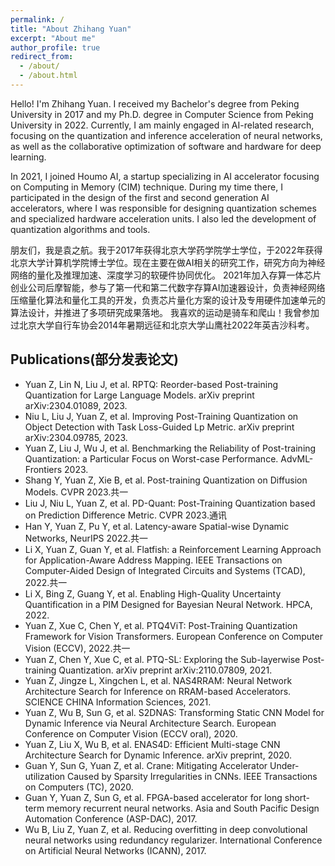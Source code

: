 ```yaml
---
permalink: /
title: "About Zhihang Yuan"
excerpt: "About me"
author_profile: true
redirect_from: 
  - /about/
  - /about.html
---
```


Hello! I'm Zhihang Yuan. I received my Bachelor's degree from Peking University in 2017 and my Ph.D. degree in Computer Science from Peking University in 2022. Currently, I am mainly engaged in AI-related research, focusing on the quantization and inference acceleration of neural networks, as well as the collaborative optimization of software and hardware for deep learning.

In 2021, I joined Houmo AI, a startup specializing in AI accelerator focusing on Computing in Memory (CIM) technique. During my time there, I participated in the design of the first and second generation AI accelerators, where I was responsible for designing quantization schemes and specialized hardware acceleration units. I also led the development of quantization algorithms and tools.

朋友们，我是袁之航。我于2017年获得北京大学药学院学士学位，于2022年获得北京大学计算机学院博士学位。现在主要在做AI相关的研究工作，研究方向为神经网络的量化及推理加速、深度学习的软硬件协同优化。
2021年加入存算一体芯片创业公司后摩智能，参与了第一代和第二代数字存算AI加速器设计，负责神经网络压缩量化算法和量化工具的开发，负责芯片量化方案的设计及专用硬件加速单元的算法设计，并推进了多项研究成果落地。
我喜欢的运动是骑车和爬山！我曾参加过北京大学自行车协会2014年暑期远征和北京大学山鹰社2022年英吉沙科考。

## Publications(部分发表论文)
- Yuan Z, Lin N, Liu J, et al. RPTQ: Reorder-based Post-training Quantization for Large Language Models. arXiv preprint arXiv:2304.01089, 2023.
- Niu L, Liu J, Yuan Z, et al. Improving Post-Training Quantization on Object Detection with Task Loss-Guided Lp Metric. arXiv preprint arXiv:2304.09785, 2023.
- Yuan Z, Liu J, Wu J, et al. Benchmarking the Reliability of Post-training Quantization: a Particular Focus on Worst-case Performance. AdvML-Frontiers 2023.
- Shang Y, Yuan Z, Xie B, et al. Post-training Quantization on Diffusion Models. CVPR 2023.共一
- Liu J, Niu L, Yuan Z, et al. PD-Quant: Post-Training Quantization based on Prediction Difference Metric. CVPR 2023.通讯
- Han Y, Yuan Z, Pu Y, et al. Latency-aware Spatial-wise Dynamic Networks, NeurIPS 2022.共一
- Li X, Yuan Z, Guan Y, et al. Flatfish: a Reinforcement Learning Approach for Application-Aware Address Mapping. IEEE Transactions on Computer-Aided Design of Integrated Circuits and Systems (TCAD), 2022.共一
- Li X, Bing Z, Guang Y, et al. Enabling High-Quality Uncertainty Quantification in a PIM Designed for Bayesian Neural Network. HPCA, 2022.
- Yuan Z, Xue C, Chen Y, et al. PTQ4ViT: Post-Training Quantization Framework for Vision Transformers. European Conference on Computer Vision (ECCV), 2022.共一
- Yuan Z, Chen Y, Xue C, et al. PTQ-SL: Exploring the Sub-layerwise Post-training Quantization. arXiv preprint arXiv:2110.07809, 2021.
- Yuan Z, Jingze L, Xingchen L, et al. NAS4RRAM: Neural Network Architecture Search for Inference on RRAM-based Accelerators. SCIENCE CHINA Information Sciences, 2021. 
- Yuan Z, Wu B, Sun G, et al. S2DNAS: Transforming Static CNN Model for Dynamic Inference via Neural Architecture Search. European Conference on Computer Vision (ECCV oral), 2020.
- Yuan Z, Liu X, Wu B, et al. ENAS4D: Efficient Multi-stage CNN Architecture Search for Dynamic Inference. arXiv preprint, 2020.
- Guan Y, Sun G, Yuan Z, et al. Crane: Mitigating Accelerator Under-utilization Caused by Sparsity Irregularities in CNNs. IEEE Transactions on Computers (TC), 2020.
- Guan Y, Yuan Z, Sun G, et al. FPGA-based accelerator for long short-term memory recurrent neural networks. Asia and South Pacific Design Automation Conference (ASP-DAC), 2017.
- Wu B, Liu Z, Yuan Z, et al. Reducing overfitting in deep convolutional neural networks using redundancy regularizer. International Conference on Artificial Neural Networks (ICANN), 2017.

